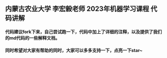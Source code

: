 ## 内蒙古农业大学 李宏毅老师 2023年机器学习课程 代码讲解
#### 代码建议fork下来，自己尝试跑一下，代码中加上了详细的注释，以及提供了我们的md代码的一些解释文档。
#### 同时希望对大家有帮助的同时，大家可以多多支持一下，点亮一下star~
